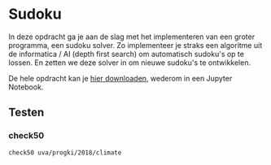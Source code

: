 # Sudoku
In deze opdracht ga je aan de slag met het implementeren van een groter programma, een sudoku solver. Zo implementeer je straks een algoritme uit de informatica / AI (depth first search) om automatisch sudoku's op te lossen. En zetten we deze solver in om nieuwe sudoku's te ontwikkelen.

De hele opdracht kan je [hier downloaden](https://github.com/Jelleas/sudoku_ipynb/archive/master.zip), wederom in een Jupyter Notebook.

## Testen

### check50

    check50 uva/progki/2018/climate
